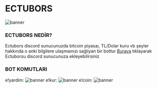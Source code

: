 # ECTUBORS
![banner](https://github.com/emre44orhan/ECTUBORS/blob/main/ectubors.png)
### ECTUBORS NEDİR?
Ectubors discord sunucunuzda bitcoin piyasaı, TL/Dolar kuru vb şeyler hakkında o anki bilgilere ulaşmaınızı sağlıyan bir bottur
[Buraya](https://discord.com/api/oauth2/authorize?client_id=760534437652856833&permissions=0&scope=bot) tıklayarak Ectuborsu discord sunucunuza ekleyebilirsiniz

### BOT KOMUTLARI
e!yardim:
![banner](https://github.com/emre44orhan/ECTUBORS/blob/main/IMG_20210921_165916.jpg)
e!kur:
![banner](https://github.com/emre44orhan/ECTUBORS/blob/main/IMG_20210921_165903.jpg)
e!coin:
![banner](https://github.com/emre44orhan/ECTUBORS/blob/main/IMG_20210921_170028.jpg)
